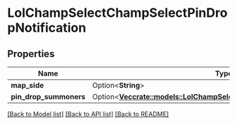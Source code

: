 # LolChampSelectChampSelectPinDropNotification

## Properties

Name | Type | Description | Notes
------------ | ------------- | ------------- | -------------
**map_side** | Option<**String**> |  | [optional]
**pin_drop_summoners** | Option<[**Vec<crate::models::LolChampSelectChampSelectPinDropSummoner>**](LolChampSelectChampSelectPinDropSummoner.md)> |  | [optional]

[[Back to Model list]](../README.md#documentation-for-models) [[Back to API list]](../README.md#documentation-for-api-endpoints) [[Back to README]](../README.md)


